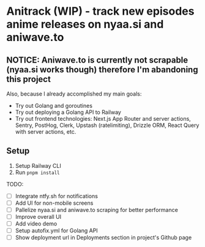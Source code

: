 # Anitrack (WIP) - track new episodes anime releases on nyaa.si and aniwave.to

## NOTICE: Aniwave.to is currently not scrapable (nyaa.si works though) therefore I'm abandoning this project

Also, because I already accomplished my main goals:

- Try out Golang and goroutines
- Try out deploying a Golang API to Railway
- Try out frontend technologies: Next.js App Router and server actions, Sentry, PostHog, Clerk, Upstash (ratelimiting), Drizzle ORM, React Query with server actions, etc.

## Setup

1. Setup Railway CLI
2. Run `pnpm install`

TODO:

- [ ] Integrate ntfy.sh for notifications
- [ ] Add UI for non-mobile screens
- [ ] Pallelize nyaa.si and aniwave.to scraping for better performance
- [ ] Improve overall UI
- [ ] Add video demo
- [ ] Setup autofix.yml for Golang API
- [ ] Show deployment url in Deployments section in project's Github page
